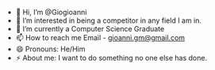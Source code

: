 - 👋 Hi, I’m @Giogioanni
- 👀 I’m interested in being a competitor in any field I am in.
- 🌱 I’m currently a Computer Science Graduate
- 📫 How to reach me Email - gioanni.gm@gmail.com
- 😄 Pronouns: He/Him
- ⚡ About me: I want to do something no one else has done.

<!---
Giogioanni/Morales
--->
